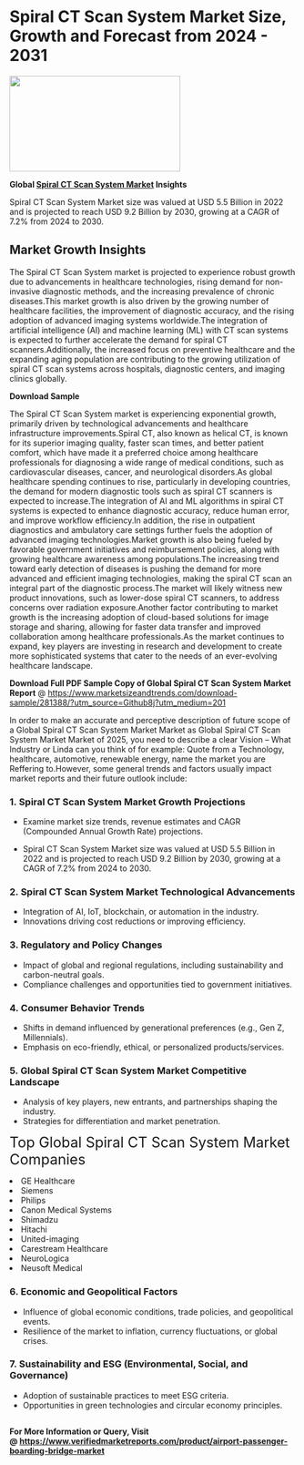 <H1>Spiral CT Scan System Market Size, Growth and Forecast from 2024 - 2031</H1><img class="aligncenter size-medium wp-image-584254" src="https://thirdeyenews.in/wp-content/uploads/2024/09/Global-Market-Research-300x168.jpeg" alt="" width="300" height="168" /><p><strong>Global&nbsp;<a href="https://www.marketsizeandtrends.com/download-sample/281388/?utm_source=Github8j?utm_medium=201">Spiral CT Scan System Market</a> Insights</strong></p><p>Spiral CT Scan System Market size was valued at USD 5.5 Billion in 2022 and is projected to reach USD 9.2 Billion by 2030, growing at a CAGR of 7.2% from 2024 to 2030.</p><p><h2>Market Growth Insights</h2> <p>The Spiral CT Scan System market is projected to experience robust growth due to advancements in healthcare technologies, rising demand for non-invasive diagnostic methods, and the increasing prevalence of chronic diseases.This market growth is also driven by the growing number of healthcare facilities, the improvement of diagnostic accuracy, and the rising adoption of advanced imaging systems worldwide.The integration of artificial intelligence (AI) and machine learning (ML) with CT scan systems is expected to further accelerate the demand for spiral CT scanners.Additionally, the increased focus on preventive healthcare and the expanding aging population are contributing to the growing utilization of spiral CT scan systems across hospitals, diagnostic centers, and imaging clinics globally.</p> <p><strong>Download Sample</strong></p> <p>The Spiral CT Scan System market is experiencing exponential growth, primarily driven by technological advancements and healthcare infrastructure improvements.Spiral CT, also known as helical CT, is known for its superior imaging quality, faster scan times, and better patient comfort, which have made it a preferred choice among healthcare professionals for diagnosing a wide range of medical conditions, such as cardiovascular diseases, cancer, and neurological disorders.As global healthcare spending continues to rise, particularly in developing countries, the demand for modern diagnostic tools such as spiral CT scanners is expected to increase.The integration of AI and ML algorithms in spiral CT systems is expected to enhance diagnostic accuracy, reduce human error, and improve workflow efficiency.In addition, the rise in outpatient diagnostics and ambulatory care settings further fuels the adoption of advanced imaging technologies.Market growth is also being fueled by favorable government initiatives and reimbursement policies, along with growing healthcare awareness among populations.The increasing trend toward early detection of diseases is pushing the demand for more advanced and efficient imaging technologies, making the spiral CT scan an integral part of the diagnostic process.The market will likely witness new product innovations, such as lower-dose spiral CT scanners, to address concerns over radiation exposure.Another factor contributing to market growth is the increasing adoption of cloud-based solutions for image storage and sharing, allowing for faster data transfer and improved collaboration among healthcare professionals.As the market continues to expand, key players are investing in research and development to create more sophisticated systems that cater to the needs of an ever-evolving healthcare landscape.</p> <p><span class=""><strong>Download Full PDF Sample Copy of Global Spiral CT Scan System Market Report</strong> @ <a href="https://www.marketsizeandtrends.com/download-sample/281388/?utm_source=Github8j?utm_medium=201" target="_blank">https://www.marketsizeandtrends.com/download-sample/281388/?utm_source=Github8j?utm_medium=201</a></span></p><p>In order to make an accurate and perceptive description of future scope of a Global&nbsp;Spiral CT Scan System Market Market as Global&nbsp;Spiral CT Scan System Market Market of 2025, you need to describe a clear Vision &ndash; What Industry or Linda can you think of for example: Quote from a Technology, healthcare, automotive, renewable energy, name the market you are Reffering to.However, some general trends and factors usually impact market reports and their future outlook include:</p><h3>1.&nbsp;<strong>Spiral CT Scan System Market Growth Projections</strong></h3><ul><li>Examine market size trends, revenue estimates and CAGR (Compounded Annual Growth Rate) projections.</li><li><p>Spiral CT Scan System Market size was valued at USD 5.5 Billion in 2022 and is projected to reach USD 9.2 Billion by 2030, growing at a CAGR of 7.2% from 2024 to 2030.</p></li></ul><h3>2.&nbsp;<strong>Spiral CT Scan System Market Technological Advancements</strong></h3><ul><li>Integration of AI, IoT, blockchain, or automation in the industry.</li><li>Innovations driving cost reductions or improving efficiency.</li></ul><h3>3.&nbsp;<strong>Regulatory and Policy Changes</strong></h3><ul><li>Impact of global and regional regulations, including sustainability and carbon-neutral goals.</li><li>Compliance challenges and opportunities tied to government initiatives.</li></ul><h3>4.&nbsp;<strong>Consumer Behavior Trends</strong></h3><ul><li>Shifts in demand influenced by generational preferences (e.g., Gen Z, Millennials).</li><li>Emphasis on eco-friendly, ethical, or personalized products/services.</li></ul><h3>5.&nbsp;<strong>Global Spiral CT Scan System Market Competitive Landscape</strong></h3><ul><li>Analysis of key players, new entrants, and partnerships shaping the industry.</li><li>Strategies for differentiation and market penetration.</li></ul><p data-pm-slice="1 1 []"><span style="color: inherit; font-family: inherit; font-size: 25px;">Top Global Spiral CT Scan System Market Companies</span></p><div class="" data-test-id=""><p><li>GE Healthcare</li><li> Siemens</li><li> Philips</li><li> Canon Medical Systems</li><li> Shimadzu</li><li> Hitachi</li><li> United-imaging</li><li> Carestream Healthcare</li><li> NeuroLogica</li><li> Neusoft Medical</li></p></div><h3>6.&nbsp;<strong>Economic and Geopolitical Factors</strong></h3><ul><li>Influence of global economic conditions, trade policies, and geopolitical events.</li><li>Resilience of the market to inflation, currency fluctuations, or global crises.</li></ul><h3>7.&nbsp;<strong>Sustainability and ESG (Environmental, Social, and Governance)</strong></h3><ul><li>Adoption of sustainable practices to meet ESG criteria.</li><li>Opportunities in green technologies and circular economy principles.</li></ul><h2><strong style="font-size: 14px;">For More Information or Query, Visit @&nbsp;</strong><a style="background-color: #ffffff; font-size: 14px;" href="https://www.marketsizeandtrends.com/report/spiral-ct-scan-system-market/" target="_blank">https://www.verifiedmarketreports.com/product/airport-passenger-boarding-bridge-market</a></h2>